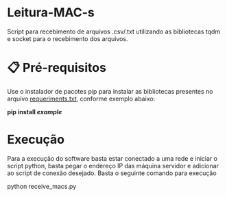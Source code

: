 # Leitura-MAC-s

Script para recebimento de arquivos .csv/.txt utilizando as bibliotecas tqdm e socket para o recebimento dos arquivos.

# 📋 Pré-requisitos

Use o instalador de pacotes pip para instalar as bibliotecas presentes no arquivo [requeriments.txt](https://github.com/GabrielMartinsMeira/Mac_File_Receiver/blob/main/requirements.txt), conforme exemplo abaixo:

**pip install _example_**

# Execução

Para a execução do software basta estar conectado a uma rede e iniciar o script python, basta pegar o endereço IP das máquina servidor e adicionar ao script de conexão desejado. Basta o seguinte comando para execução

python receive_macs.py
